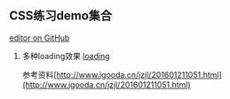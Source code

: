 ## CSS练习demo集合
 [editor on GitHub](https://github.com/wanglei-0707/CSS3/edit/master/README.md)

1. 多种loading效果 [loading]( https://wanglei-0707.github.io/CSS3/loadings)

    参考资料[http://www.igooda.cn/jzjl/201601211051.html](http://www.igooda.cn/jzjl/201601211051.html)

